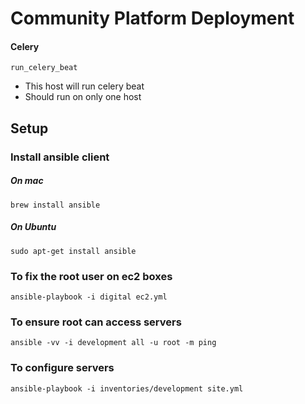 # Community Platform Deployment

#### Celery

`run_celery_beat`

* This host will run celery beat
* Should run on only one host


## Setup

### Install ansible client

##### On mac

	brew install ansible

##### On Ubuntu

	sudo apt-get install ansible

### To fix the root user on ec2 boxes

	ansible-playbook -i digital ec2.yml

### To ensure root can access servers

	ansible -vv -i development all -u root -m ping

### To configure servers

	ansible-playbook -i inventories/development site.yml